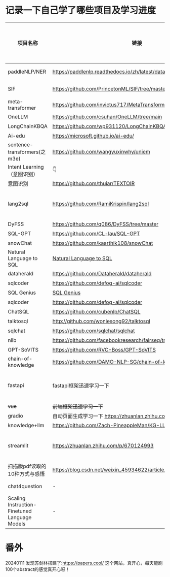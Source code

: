 # 记录一下自己学了哪些项目及学习进度

| 项目名称             | 链接                                                         | 学习进度(%) | 开始时间     | 是否还在学 |学习笔记链接|
|------------------|------------------------------------------------------------|---------|----------|-------|-------|
| paddleNLP/NER | https://paddlenlp.readthedocs.io/zh/latest/data_prepare/overview.html | 30 | 之前|  否 | 已经能自主训练实体、关系的抽取，其他相关功能和范式都有所了解|
| SIF              | https://github.com/PrincetonML/SIF/tree/master             | 100    | 20231205 | 是     |  内容已完成，任务效果不理想，仍需努力见：studylist/lunwenbiji/sif/ |
| meta-transformer | https://github.com/invictus717/MetaTransformer/tree/master | 1       | 20231205 | 是     |   |
| OneLLM           | https://github.com/csuhan/OneLLM/tree/main                 |  0      |  20231211| 是     |   |
| LongChainKBQA     | https://github.com/wp931120/LongChainKBQA/tree/main        |    0   | 20231221  | 是    | |
|  Ai-edu   |  https://microsoft.github.io/ai-edu/                                 |  0   | 20231221|  是     |   |
|   sentence-transformers(之m3e)   |   https://github.com/wangyuxinwhy/uniem    |     0    | 20231228   | 是   |   |
| Intent Learning（意图识别）  |    👇      | 0        |   20240112   |     否|  |
| 意图识别  |  https://github.com/thuiar/TEXTOIR  | 0        |   20240123   | 是|  |
|  lang2sql   |     https://github.com/RamiKrispin/lang2sql  |   100      | 20240115    |   是    | 通过prompt对数据库提问，做了一些提升和适应，去除了csv，直接访问数据库了 见studylist/projects/sql_twice/|
|   DyFSS        |https://github.com/q086/DyFSS/tree/master                |  0    | 20240116   |   否  | |
|   SQL-GPT    | https://github.com/CL-lau/SQL-GPT     |  0    | 20240118   |   是  | |
|   snowChat   | https://github.com/kaarthik108/snowChat             |  1    | 20240118   |   是  | |
|  Natural Language to SQL   |[Natural Language to SQL ](https://medium.com/dataherald/fine-tuning-gpt-3-5-turbo-for-natural-language-to-sql-4445c1d37f7c)             |  0    | 20240118   |   是  | |
|   dataherald        |https://github.com/Dataherald/dataherald               |  0    | 20240118   |   是  | |
|   sqlcoder        |https://github.com/defog-ai/sqlcoder        |  0    | 20240118   |   是  | |
|   SQL Genius   |[SQL Genius](https://sqlgenius.app/?continueFlag=061684c79f7db7318d778e88d5acfc6e)       |  0    | 20230118   |   是  | |
|   sqlcoder        |https://github.com/defog-ai/sqlcoder        |  0    | 20240118   |   是  | |
|   ChatSQL        |https://github.com/cubenlp/ChatSQL  |  0    | 20240118   |   是  | |
|   talktosql        |http://github.com/woniesong92/talktosql  |  0    | 20240118   |   是  | |
|   sqlchat        |https://github.com/sqlchat/sqlchat|  0    | 20240118   |   是  | |
|   nllb        |  https://github.com/facebookresearch/fairseq/tree/nllb|  0    | 20240124   |   是  | |
|   GPT-SoVITS |  https://github.com/RVC-Boss/GPT-SoVITS|  0    | 20240124   |   否  | |
|   chain-of-knowledge | https://github.com/DAMO-NLP-SG/chain-of-knowledge|  0    | 20240126   |  是 | |
|  fastapi | fastapi框架迅速学习一下 |  0    | 20240207   |  是 | 用于做项目后端，代码完全版本见:  studylist/projects/sql_twice/web位置，将原始的终端展示改为了网页展示|
|  ~~vue~~ | ~~前端框架迅速学习一下~~ |  ~~0~~    | ~~20240207~~   |  否 | ~~用于做项目前端~~|
| gradio | 自动页面生成学习一下 https://zhuanlan.zhihu.com/p/627099870 | 0 | 20240218| 否| 用于做功能展示|
| knowledge+llm | https://github.com/Zach-PineappleMan/KG-LLM-Papers | 0 | 20240305|  是| 用于探索与创新|
| streamlit | https://zhuanlan.zhihu.com/p/670124993 | 15 | 20240312| 是| 用于做功能展，见studylist/projects/streamlit_project（补：是后续所有项目，都会以该界面进行展示）|
| 扫描版pdf读取的10种方式与感悟 | https://blog.csdn.net/weixin_45934622/article/details/130845137 |20230314 | 用于获取文本数据| 是|见studylist/projects/read_pdf |
| chat4question | - |10| 20230325 | 是 | 用于进行题库扩充见studylist/projects/chat4question|
| Scaling Instruction-Finetuned Language Models | - |0| 20230326 | 是 | 先学习一下吧|

# 番外

20240111 发现苏剑林搭建了:https://papers.cool/ 这个网站，真开心，每天能刷100个abstract的感觉真开心呀！
